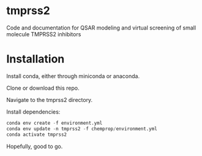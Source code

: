 # tmprss2
Code and documentation for QSAR modeling and virtual screening of small molecule TMPRSS2 inhibitors

# Installation
Install conda, either through miniconda or anaconda.

Clone or download this repo.

Navigate to the tmprss2 directory.

Install dependencies:
```python
conda env create -f environment.yml
conda env update -n tmprss2 -f chemprop/environment.yml
conda activate tmprss2
```

Hopefully, good to go.
